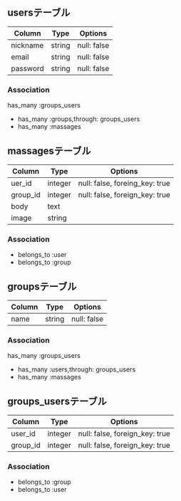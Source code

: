 ## usersテーブル

|Column|Type|Options|
|------|----|-------|
|nickname|string|null: false|
|email|string|null: false|
|password|string|null: false|

### Association
  has_many :groups_users
- has_many :groups,through: groups_users
- has_many :massages

## massagesテーブル

|Column|Type|Options|
|------|----|-------|
|uer_id|integer|null: false, foreing_key: true|
|group_id|integer|null: false, foreign_key: true|
|body|text|
|image|string|

### Association
- belongs_to :user
- belongs_to :group

## groupsテーブル

|Column|Type|Options|
|------|----|-------|
|name|string|null: false|

### Association
  has_many :groups_users
- has_many :users,through: groups_users
- has_many :massages

## groups_usersテーブル

|Column|Type|Options|
|------|----|-------|
|user_id|integer|null: false, foreign_key: true|
|group_id|integer|null: false, foreign_key: true|

### Association
- belongs_to :group
- belongs_to :user